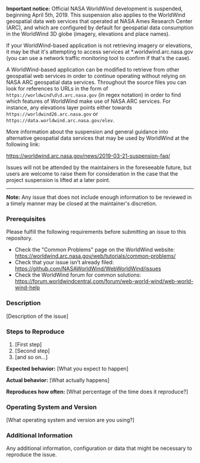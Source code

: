 **Important notice:** Official NASA WorldWind development is suspended, beginning April 5th, 2019. This suspension 
also applies to the WorldWind geospatial data web services that operated at NASA Ames Research Center (ARC), and which 
are configured by default for geospatial data consumption in the WorldWind 3D globe (imagery, elevations
and place names). 

If your WorldWind-based application is not retrieving imagery or elevations, it may be that it's attempting to access
services at *.worldwind.arc.nasa.gov (you can use a network traffic monitoring tool to confirm if
that's the case).

A WorldWind-based application can be modified to retrieve from other geospatial web services in order to continue
operating without relying on NASA ARC geospatial data services. Throughout the source files you can look for references
to URLs in the form of `https://worldwind\d\d.arc.nasa.gov` (in regex notation) in order to find which features of 
WorldWind make use of NASA ARC services. For instance, any elevations layer points either towards 
`https://worldwind26.arc.nasa.gov` or `https://data.worldwind.arc.nasa.gov/elev`.

More information about the suspension and general guidance into alternative geospatial data services that may be used
by WorldWind at the following link:
 
https://worldwind.arc.nasa.gov/news/2019-03-21-suspension-faq/

Issues will not be attended by the maintainers in the foreseeable future, but users are welcome to raise them for 
consideration in the case that the project suspension is lifted at a later point. 

---

**Note:** Any issue that does not include enough information to be reviewed in a timely manner may be closed at the
maintainer's discretion.

### Prerequisites

Please fulfill the following requirements before submitting an issue to this repository.

- Check the "Common Problems" page on the WorldWind website: https://worldwind.arc.nasa.gov/web/tutorials/common-problems/
- Check that your issue isn't already filed: https://github.com/NASAWorldWind/WebWorldWind/issues
- Check the WorldWind forum for common solutions: https://forum.worldwindcentral.com/forum/web-world-wind/web-world-wind-help

### Description

[Description of the issue]

### Steps to Reproduce

1. [First step]
2. [Second step]
3. [and so on...]

**Expected behavior:** [What you expect to happen]

**Actual behavior:** [What actually happens]

**Reproduces how often:** [What percentage of the time does it reproduce?]

### Operating System and Version

[What operating system and version are you using?]

### Additional Information

Any additional information, configuration or data that might be necessary to reproduce the issue.